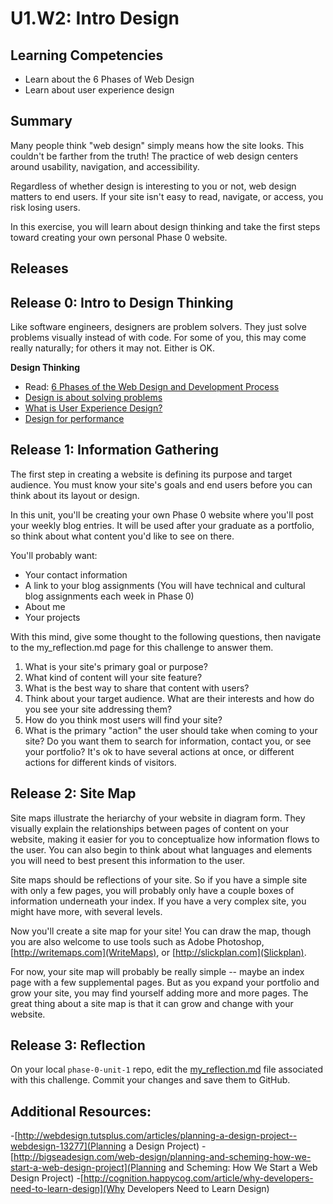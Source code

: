 # U1.W2: Intro Design

## Learning Competencies
- Learn about the 6 Phases of Web Design
- Learn about user experience design

## Summary
Many people think "web design" simply means how the site looks. This couldn't be farther from the truth! The practice of web design centers around usability, navigation, and accessibility.

Regardless of whether design is interesting to you or not, web design
matters to end users. If your site isn't easy to read, navigate, or access, you risk losing users.

In this exercise, you will learn about design thinking and take the first steps toward creating your own personal Phase 0 website.

## Releases

## Release 0: Intro to Design Thinking
Like software engineers, designers are problem solvers. They just solve problems visually instead of with code. For some of you, this may come really naturally;
for others it may not. Either is OK.

**Design Thinking**
- Read: [6 Phases of the Web Design and Development Process](http://www.idesignstudios.com/blog/web-design/phases-web-design-development-process/#.UxuuUuddUtU)
- [Design is about solving problems](http://www.smashingmagazine.com/2011/08/24/design-solving-problems/)
- [What is User Experience Design?](http://uxdesign.smashingmagazine.com/2010/10/05/what-is-user-experience-design-overview-tools-and-resources/)
- [Design for performance](https://speakerdeck.com/lara/design-for-performance)

## Release 1: Information Gathering
The first step in creating a website is defining its purpose and target audience. You must know your site's goals and end users before you can think about its layout or design.

In this unit, you'll be creating your own Phase 0 website where you'll post your weekly blog entries. It will be used after your graduate as a portfolio, so think about what content you'd like to see on there.

You'll probably want:

  - Your contact information
  - A link to your blog assignments (You will have technical and cultural blog assignments each week in Phase 0)
  - About me
  - Your projects

With this mind, give some thought to the following questions, then navigate to the my_reflection.md page for this challenge to answer them.

1. What is your site's primary goal or purpose?
2. What kind of content will your site feature?
3. What is the best way to share that content with users?
4. Think about your target audience. What are their interests and how do you see your site addressing them?
5. How do you think most users will find your site?
6. What is the primary "action" the user should take when coming to your site? Do you want them to search for information, contact you, or see your portfolio? It's ok to have several actions at once, or different actions for different kinds of visitors.

## Release 2: Site Map
Site maps illustrate the heriarchy of your website in diagram form. They visually explain the relationships between pages of content on your website, making it easier for you to conceptualize how information flows to the user. You can also begin to think about what languages and elements you will need to best present this information to the user.

Site maps should be reflections of your site. So if you have a simple site with only a few pages, you will probably only have a couple boxes of information underneath your index. If you have a very complex site, you might have more, with several levels.

Now you'll create a site map for your site! You can draw the map, though you are also welcome to use tools such as Adobe Photoshop, [http://writemaps.com](WriteMaps), or [http://slickplan.com](Slickplan).

For now, your site map will probably be really simple -- maybe an index page with a few supplemental pages. But as you expand your portfolio and grow your site, you may find yourself adding more and more pages. The great thing about a site map is that it can grow and change with your website.

## Release 3: Reflection
On your local `phase-0-unit-1` repo, edit the [my_reflection.md](my_reflection.md) file associated with this challenge. Commit your changes and save them to GitHub.

## Additional Resources:
-[http://webdesign.tutsplus.com/articles/planning-a-design-project--webdesign-13277](Planning a Design Project)
-[http://bigseadesign.com/web-design/planning-and-scheming-how-we-start-a-web-design-project](Planning and Scheming: How We Start a Web Design Project)
-[http://cognition.happycog.com/article/why-developers-need-to-learn-design](Why Developers Need to Learn Design)